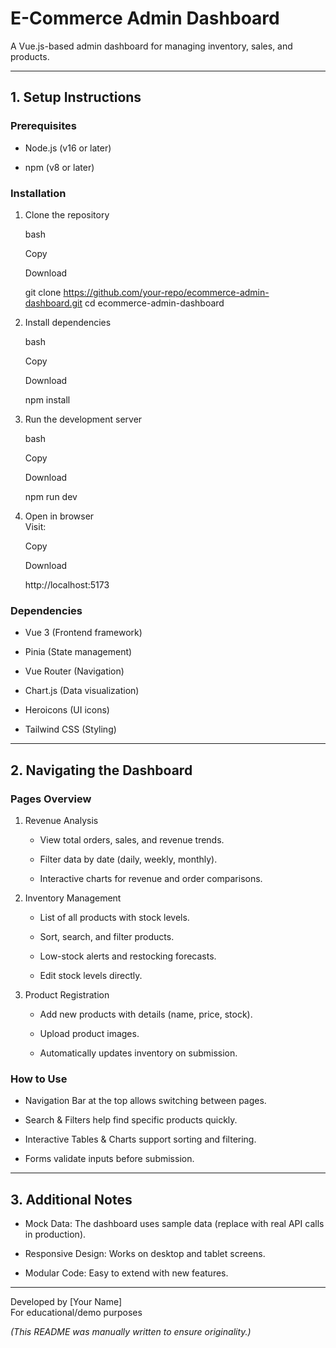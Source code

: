 E-Commerce Admin Dashboard
==========================

A Vue.js-based admin dashboard for managing inventory, sales, and products.

* * * * *

1\. Setup Instructions
----------------------

### Prerequisites

-   Node.js (v16 or later)

-   npm (v8 or later)

### Installation

1.  Clone the repository

    bash

    Copy

    Download

    git clone https://github.com/your-repo/ecommerce-admin-dashboard.git
    cd ecommerce-admin-dashboard

2.  Install dependencies

    bash

    Copy

    Download

    npm install

3.  Run the development server

    bash

    Copy

    Download

    npm run dev

4.  Open in browser\
    Visit:

    Copy

    Download

    http://localhost:5173

### Dependencies

-   Vue 3 (Frontend framework)

-   Pinia (State management)

-   Vue Router (Navigation)

-   Chart.js (Data visualization)

-   Heroicons (UI icons)

-   Tailwind CSS (Styling)

* * * * *

2\. Navigating the Dashboard
----------------------------

### Pages Overview

1.  Revenue Analysis

    -   View total orders, sales, and revenue trends.

    -   Filter data by date (daily, weekly, monthly).

    -   Interactive charts for revenue and order comparisons.

2.  Inventory Management

    -   List of all products with stock levels.

    -   Sort, search, and filter products.

    -   Low-stock alerts and restocking forecasts.

    -   Edit stock levels directly.

3.  Product Registration

    -   Add new products with details (name, price, stock).

    -   Upload product images.

    -   Automatically updates inventory on submission.

### How to Use

-   Navigation Bar at the top allows switching between pages.

-   Search & Filters help find specific products quickly.

-   Interactive Tables & Charts support sorting and filtering.

-   Forms validate inputs before submission.

* * * * *

3\. Additional Notes
--------------------

-   Mock Data: The dashboard uses sample data (replace with real API calls in production).

-   Responsive Design: Works on desktop and tablet screens.

-   Modular Code: Easy to extend with new features.

* * * * *

Developed by [Your Name]\
For educational/demo purposes

*(This README was manually written to ensure originality.)*
